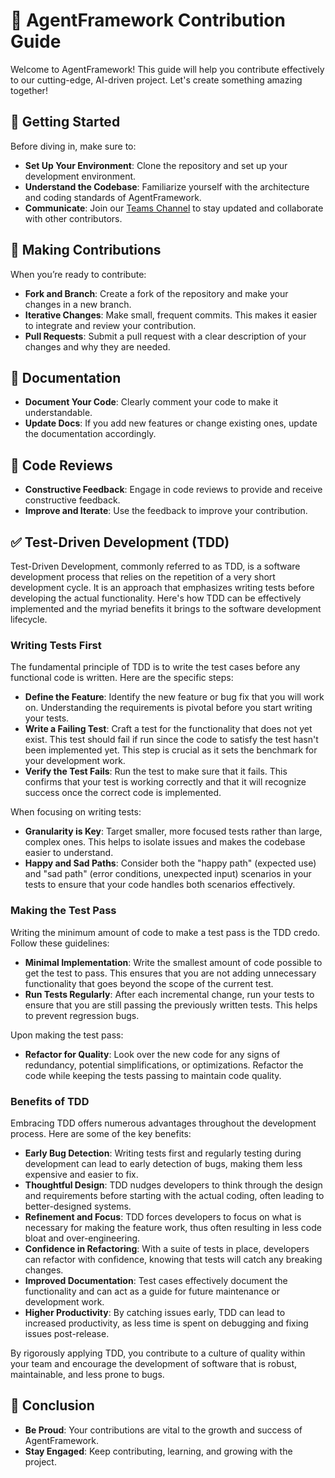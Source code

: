 # 🌟 AgentFramework Contribution Guide

Welcome to AgentFramework! This guide will help you contribute effectively to our cutting-edge, AI-driven project. Let's create something amazing together!

## 🚀 Getting Started

Before diving in, make sure to:

- **Set Up Your Environment**: Clone the repository and set up your development environment.
- **Understand the Codebase**: Familiarize yourself with the architecture and coding standards of AgentFramework.
- **Communicate**: Join our [Teams Channel](https://teams.microsoft.com/l/channel/19%3a306c3c67e3ec46a9a2c23821765704f7%40thread.tacv2/Generative%2520AI%2520Engineering?groupId=39991235-30fa-4fed-ac1f-ddaee1e6e7df&tenantId=de08c407-19b9-427d-9fe8-edf254300ca7) to stay updated and collaborate with other contributors.


## 🔄 Making Contributions

When you’re ready to contribute:

- **Fork and Branch**: Create a fork of the repository and make your changes in a new branch.
- **Iterative Changes**: Make small, frequent commits. This makes it easier to integrate and review your contribution.
- **Pull Requests**: Submit a pull request with a clear description of your changes and why they are needed.

## 📝 Documentation

- **Document Your Code**: Clearly comment your code to make it understandable.
- **Update Docs**: If you add new features or change existing ones, update the documentation accordingly.

## 🤝 Code Reviews

- **Constructive Feedback**: Engage in code reviews to provide and receive constructive feedback.
- **Improve and Iterate**: Use the feedback to improve your contribution.

## ✅ Test-Driven Development (TDD)

Test-Driven Development, commonly referred to as TDD, is a software development process that relies on the repetition of a very short development cycle. It is an approach that emphasizes writing tests before developing the actual functionality. Here's how TDD can be effectively implemented and the myriad benefits it brings to the software development lifecycle.

### Writing Tests First

The fundamental principle of TDD is to write the test cases before any functional code is written. Here are the specific steps:

- **Define the Feature**: Identify the new feature or bug fix that you will work on. Understanding the requirements is pivotal before you start writing your tests.
- **Write a Failing Test**: Craft a test for the functionality that does not yet exist. This test should fail if run since the code to satisfy the test hasn't been implemented yet. This step is crucial as it sets the benchmark for your development work.
- **Verify the Test Fails**: Run the test to make sure that it fails. This confirms that your test is working correctly and that it will recognize success once the correct code is implemented.

When focusing on writing tests:

- **Granularity is Key**: Target smaller, more focused tests rather than large, complex ones. This helps to isolate issues and makes the codebase easier to understand.
- **Happy and Sad Paths**: Consider both the "happy path" (expected use) and "sad path" (error conditions, unexpected input) scenarios in your tests to ensure that your code handles both scenarios effectively.

### Making the Test Pass

Writing the minimum amount of code to make a test pass is the TDD credo. Follow these guidelines:

- **Minimal Implementation**: Write the smallest amount of code possible to get the test to pass. This ensures that you are not adding unnecessary functionality that goes beyond the scope of the current test.
- **Run Tests Regularly**: After each incremental change, run your tests to ensure that you are still passing the previously written tests. This helps to prevent regression bugs.

Upon making the test pass:

- **Refactor for Quality**: Look over the new code for any signs of redundancy, potential simplifications, or optimizations. Refactor the code while keeping the tests passing to maintain code quality.

### Benefits of TDD

Embracing TDD offers numerous advantages throughout the development process. Here are some of the key benefits:

- **Early Bug Detection**: Writing tests first and regularly testing during development can lead to early detection of bugs, making them less expensive and easier to fix.
- **Thoughtful Design**: TDD nudges developers to think through the design and requirements before starting with the actual coding, often leading to better-designed systems.
- **Refinement and Focus**: TDD forces developers to focus on what is necessary for making the feature work, thus often resulting in less code bloat and over-engineering.
- **Confidence in Refactoring**: With a suite of tests in place, developers can refactor with confidence, knowing that tests will catch any breaking changes.
- **Improved Documentation**: Test cases effectively document the functionality and can act as a guide for future maintenance or development work.
- **Higher Productivity**: By catching issues early, TDD can lead to increased productivity, as less time is spent on debugging and fixing issues post-release.

By rigorously applying TDD, you contribute to a culture of quality within your team and encourage the development of software that is robust, maintainable, and less prone to bugs.


## 🎉 Conclusion

- **Be Proud**: Your contributions are vital to the growth and success of AgentFramework.
- **Stay Engaged**: Keep contributing, learning, and growing with the project.
